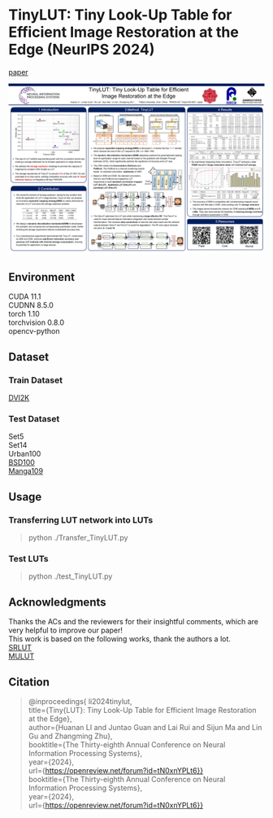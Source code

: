 # TinyLUT: Tiny Look-Up Table for Efficient Image Restoration at the Edge (NeurIPS 2024)

[paper](https://openreview.net/pdf?id=tN0xnYPLt6)<br> 

![poster](./poster.png)

## Environment
CUDA 11.1<br> 
CUDNN 8.5.0<br> 
torch 1.10<br> 
torchvision 0.8.0<br> 
opencv-python

## Dataset
### Train Dataset
[DVI2K](https://data.vision.ee.ethz.ch/cvl/DIV2K/)

### Test Dataset
Set5<br> 
Set14<br> 
Urban100<br> 
[BSD100](https://www2.eecs.berkeley.edu/Research/Projects/CS/vision/bsds/)<br> 
[Manga109](http://www.manga109.org/en/)

## Usage
### Transferring LUT network into LUTs
>python ./Transfer_TinyLUT.py

### Test LUTs
>python ./test_TinyLUT.py

## Acknowledgments
Thanks the ACs and the reviewers for their insightful comments, which are very helpful to improve our paper!<br>
This work is based on the following works, thank the authors a lot.<br>
[SRLUT](https://github.com/yhjo09/SR-LUT)<br> 
[MULUT](https://github.com/ddlee-cn/MuLUT/tree/main)

## Citation
>@inproceedings{
li2024tinylut,<br>
title={Tiny{LUT}: Tiny Look-Up Table for Efficient Image Restoration at the Edge},<br>
author={Huanan LI and Juntao Guan and Lai Rui and Sijun Ma and Lin Gu and Zhangming Zhu},<br>
booktitle={The Thirty-eighth Annual Conference on Neural Information Processing Systems},<br>
year={2024},<br>
url={https://openreview.net/forum?id=tN0xnYPLt6}}<br>
booktitle={The Thirty-eighth Annual Conference on Neural Information Processing Systems},<br>
year={2024},<br>
url={https://openreview.net/forum?id=tN0xnYPLt6}}

